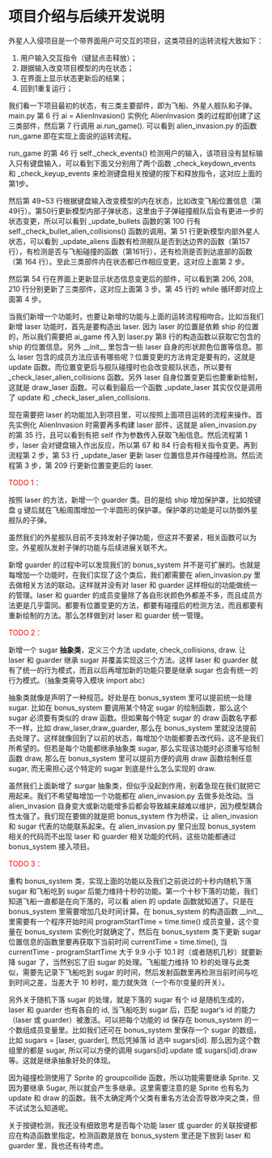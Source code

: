 # 项目介绍与后续开发说明

外星人入侵项目是一个带界面用户可交互的项目，这类项目的运转流程大致如下：

1. 用户输入交互指令（键鼠点击释放）；
2. 跟据输入改变项目模型的内在状态；
3. 在界面上显示状态更新后的结果；
4. 回到1重复运行；

我们看一下项目最初的状态，有三类主要部件，即为飞船、外星人舰队和子弹。main.py 第 6 行 ai = AlienInvasion()  实例化 AlienInvasion 类的过程即创建了这三类部件，然后第 7 行调用   ai.run_game(). 可以看到 alien_invasion.py 的函数 run_game 即在实现上面说的运转流程。

run_game  的第 46 行 self._check_events() 检测用户的输入，该项目没有鼠标输入只有键盘输入，可以看到下面又分别用了两个函数 _check_keydown_events 和 _check_keyup_events 来检测键盘相关按键的按下和释放指令，这对应上面的第1步。

然后第 49~53 行根据键盘输入改变模型的内在状态，比如改变飞船位置信息（第49行）。第50行更新模型内部子弹状态，这里由于子弹碰撞舰队后会有更进一步的状态变更，所以可以看到 _update_bullets 函数的第 100 行有 self.\_check_bullet_alien_collisions() 函数的调用。第 51 行更新模型内部外星人状态，可以看到 _update_aliens 函数有检测舰队是否到达边界的函数（第157行），有检测是否与飞船碰撞的函数（第161行），还有检测是否到达底部的函数（第 164 行）。至此三类部件内在状态都已作相应变更，这对应上面第 2 步。

然后第 54 行在界面上更新显示状态信息变更后的部件，可以看到第 206, 208, 210 行分别更新了三类部件，这对应上面第 3 步。第 45 行的 while 循环即对应上面第 4 步。



当我们新增一个功能时，也要让新增的功能与上面的运转流程相吻合。比如当我们新增 laser 功能时，首先是要构造出 laser. 因为 laser 的位置是依赖 ship 的位置的，所以我们需要把 ai_game 传入到 laser.py 第8 行的构造函数以获取它包含的 ship 的位置信息。另外 \_\_init\_\_  里包含一些 laser 自身的形状颜色位置等信息。那么 laser 包含的成员方法应该有哪些呢？位置变更的方法肯定是要有的，这就是 update 函数。而位置变更后与舰队碰撞时也会改变舰队状态，所以要有 _check_laser_alien_collisions 函数。另外 laser 自身位置变更后也要重新绘制，这就是 draw_laser 函数。可以看到最后一个函数 _update_laser 其实仅仅是调用了 update 和 _check_laser_alien_collisions.

现在需要把 laser 的功能加入到项目里，可以按照上面项目运转的流程来操作。首先实例化 AlienInvasion 时需要再多构建 laser 部件，这就是 alien_invasion.py 的第 35 行，且可以看到有把 self 作为参数传入获取飞船信息。然后流程第 1 步，laser 会对键盘输入作出反应，所以第 67 和 84 行会有相关指令变更。再到流程第 2 步，第 53 行 _update_laser 更新 laser 位置信息并作碰撞检测。然后流程第 3 步，第 209 行更新位置变更后的 laser.



 <font color=red>TODO 1：</font>

按照 laser 的方法，新增一个 guarder 类。目的是给 ship 增加保护罩，比如按键盘 g 键后就在飞船周围增加一个半圆形的保护罩。保护罩的功能是可以防御外星舰队的子弹。

虽然我们的外星舰队目前不支持发射子弹功能，但这并不要紧，相关函数可以为空。外星舰队发射子弹的功能与后续进展关联不大。



新增 guarder 的过程中可以发现我们的 bonus_system 并不是可扩展的。也就是每增加一个功能时，在我们实现了这个类后，我们都需要在 alien_invasion.py 里去做相关方法的联动。这样就并没有对 laser 和 guarder 这样相似的功能做统一的管理。laser 和 guarder 的成员变量除了各自形状颜色外都差不多，而且成员方法更是几乎雷同。都要有位置变更的方法，都要有碰撞后的检测方法，而且都要有重新绘制的方法。那么怎样做到对 laser 和 guarder 统一管理。



 <font color=red>TODO 2：</font>

新增一个 sugar **抽象类**，定义三个方法 update, check_collisions, draw. 让 laser 和 guarder 继承 sugar 并覆盖实现这三个方法。这样 laser 和 guarder 就有了统一的行为模式，而且以后再增加新的功能只要是继承 sugar 也会有统一的行为模式。（抽象类需导入模块 import abc）

抽象类就像是声明了一种规范。好处是在 bonus_system 里可以提前统一处理 sugar. 比如在 bonus_system 要调用某个特定 sugar 的绘制函数，那么这个 sugar 必须要有类似的 draw 函数。但如果每个特定 sugar 的 draw 函数名字都不一样，比如 draw_laser,draw_guarder, 那么在 bonus_system 里就没法提前去处理了。这样就像回到了以前的状态，每增加个功能都要去改代码，这不是我们所希望的。但若是每个功能都继承抽象类 sugar, 那么实现该功能时必须重写绘制函数 draw, 那么在 bonus_system 里可以提前方便的调用 draw 函数绘制任意 sugar, 而无需担心这个特定的 sugar 到底是什么怎么实现的 draw.

虽然我们上面新增了 surgar 抽象类，但似乎没起到作用，别着急现在我们就把它用起来。我们不希望每增加一个功能都在 alien_invasion.py 去做多处改动。当 alien_invasion 自身变大或新功能增多后都会导致越来越难以维护，因为模型耦合性太强了。我们现在要做的就是把 bonus_system 作为桥梁，让 alien_invasion 和 sugar 代表的功能联系起来。在 alien_invasion.py 里只出现 bonus_system 相关的代码而不出现 laser 和 guarder 相关功能的代码，这些功能都通过 bonus_system 接入项目。



 <font color=red>TODO 3：</font>

重构 bonus_system 类，实现上面的功能以及我们之前说过的十秒内随机下落 sugar 和飞船吃到 sugar 后能力维持十秒的功能。第一个十秒下落的功能，我们知道飞船一直都是在向下落的，可以看 alien 的 update 函数就知道了。只是在 bonus_system 里需要增加几处时间计算。在 bonus_system 的构造函数 \_\_init\_\_  里需要有一个程序开始时间 programStartTime = time.time() 成员变量，这个变量在 bonus_system 实例化时就确定了，然后在 bonus_system 类下更新 sugar 位置信息的函数里要再获取下当前时间 currentTime = time.time(), 当 currentTime - programStartTime 大于 9.9 小于 10.1 时（或者随机几秒）就要新降 sugar 了，当然别忘了旧 sugar 的处理。飞船能力维持 10 秒的处理与此类似，需要先记录下飞船吃到 sugar 的时间，然后发射函数里再检测当前时间与吃到时间之差，当差大于 10 秒时，能力就失效（一个布尔变量的开关）。

另外关于随机下落 sugar 的处理，就是下落的 sugar 有个 id 是随机生成的，laser 和 guarder 也有各自的 id, 当飞船吃到 sugar 后，匹配 sugar‘s id 的能力（laser 或 guarder）被激活。可以把每个功能的 id 保存在 bonus_system 的一个数组成员变量里。比如我们还可在 bonus_system 里保存一个 sugar 的数组，比如 sugars = [laser, guarder], 然后凭掉落 id 选中 sugars[id]. 那么因为这个数组里的都是 sugar, 所以可以方便的调用 sugars[id].update 或 sugars[id].draw 等。这就是继承抽象好处的体现。

因为碰撞检测使用了 Sprite 的 groupcollide 函数，所以功能需要继承 Sprite. 又因为要继承 Sugar, 所以就会产生多继承。这里需要注意的是 Sprite 也有名为 update 和 draw 的函数。我不太确定两个父类有重名方法会否导致冲突之类，但不试试怎么知道呢。

关于按键检测，我还没有细致思考是否每个功能 laser 或 guarder 的关联按键都应在构造函数里指定。检测函数是放在 bonus_system 里还是下放到 laser 和 guarder 里，我也还有待考虑。


